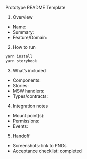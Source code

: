 Prototype README Template

1) Overview
- Name:
- Summary:
- Feature/Domain:

2) How to run
```bash
yarn install
yarn storybook
```

3) What’s included
- Components:
- Stories:
- MSW handlers:
- Types/contracts:

4) Integration notes
- Mount point(s):
- Permissions:
- Events:

5) Handoff
- Screenshots: link to PNGs
- Acceptance checklist: completed



